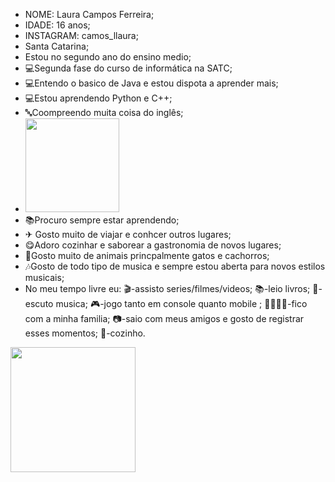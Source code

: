 - NOME: Laura Campos Ferreira;
- IDADE: 16 anos;
- INSTAGRAM: camos_llaura;
- Santa Catarina;
- Estou no segundo ano do ensino medio;
- 💻Segunda fase do curso de informática na SATC;
- 💻Entendo o basico de Java e estou dispota a aprender mais;
- 💻Estou aprendendo Python e C++;
- 🔤Coompreendo muita coisa do inglês;
- <img widht="150" height="150" src="https://user-images.githubusercontent.com/110419223/182233681-096d48d1-541e-4d21-8223-316442a9b571.gif"> 
- 📚Procuro sempre estar aprendendo;
- ✈ Gosto muito de viajar e conhcer outros lugares;
- 😋Adoro cozinhar e saborear a gastronomia de novos lugares;
- 🐾Gosto muito de animais princpalmente gatos e cachorros;
- 🎶Gosto de todo tipo de musica e sempre estou aberta para novos estilos musicais;
- No meu tempo livre eu:
                        🎬-assisto series/filmes/videos;
                        📚-leio livros;
                        🎵-escuto musica;
                        🎮-jogo tanto em console quanto mobile ;
                        👨‍👩‍👧‍👦-fico com a minha familia;
                        📷-saio com meus amigos e gosto de registrar esses momentos;
                        🥙-cozinho. 
<img widht="200" height="200" src="https://user-images.githubusercontent.com/110419223/182234728-9e5acd7f-446e-492f-a585-0e0fa4218ea6.gif"> 
                        
